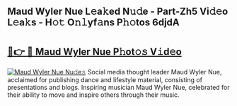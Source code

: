 ## Maud Wyler Nue L𝚎a𝚔ed N𝚞𝚍e - Part-Zh5 Vi𝚍𝚎o L𝚎a𝚔s - H𝚘𝚝 O𝚗𝚕yf𝚊ns P𝚑𝚘tos 6djdA

# <h2><a href="http://kf3ycp.oniu.top/?m=Maud+Wyler+Nue">🔗👉 🔴 Maud Wyler Nue P𝚑ot𝚘𝚜 V𝚒d𝚎o</a></h2>

[![Maud Wyler Nue Nu𝚍e𝚜](https://i.imgur.com/0qMVB7G.gif)](http://kf3ycp.oniu.top/?m=Maud+Wyler+Nue)
Social media thought leader Maud Wyler Nue, acclaimed for publishing dance and lifestyle material, consisting of presentations and blogs. Inspiring musician Maud Wyler Nue, celebrated for their ability to move and inspire others through their music.  
